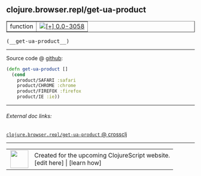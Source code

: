 ## clojure.browser.repl/get-ua-product



 <table border="1">
<tr>
<td>function</td>
<td><a href="https://github.com/cljsinfo/cljs-api-docs/tree/0.0-3058"><img valign="middle" alt="[+] 0.0-3058" title="Added in 0.0-3058" src="https://img.shields.io/badge/+-0.0--3058-lightgrey.svg"></a> </td>
</tr>
</table>


 <samp>
(__get-ua-product__)<br>
</samp>

---







Source code @ [github](https://github.com/clojure/clojurescript/blob/r1.7.58/src/main/cljs/clojure/browser/repl.cljs#L47-L52):

```clj
(defn get-ua-product []
  (cond
    product/SAFARI :safari
    product/CHROME :chrome
    product/FIREFOX :firefox
    product/IE :ie))
```

<!--
Repo - tag - source tree - lines:

 <pre>
clojurescript @ r1.7.58
└── src
    └── main
        └── cljs
            └── clojure
                └── browser
                    └── <ins>[repl.cljs:47-52](https://github.com/clojure/clojurescript/blob/r1.7.58/src/main/cljs/clojure/browser/repl.cljs#L47-L52)</ins>
</pre>

-->

---



###### External doc links:

[`clojure.browser.repl/get-ua-product` @ crossclj](http://crossclj.info/fun/clojure.browser.repl.cljs/get-ua-product.html)<br>

---

 <table>
<tr><td>
<img valign="middle" align="right" width="48px" src="http://i.imgur.com/Hi20huC.png">
</td><td>
Created for the upcoming ClojureScript website.<br>
[edit here] | [learn how]
</td></tr></table>

[edit here]:https://github.com/cljsinfo/cljs-api-docs/blob/master/cljsdoc/clojure.browser.repl_get-ua-product.cljsdoc
[learn how]:https://github.com/cljsinfo/cljs-api-docs/wiki/cljsdoc-files

<!--

This information was too distracting to show to readers, but I'll leave it
commented here since it is helpful to:

- pretty-print the data used to generate this document
- and show how to retrieve that data



The API data for this symbol:

```clj
{:ns "clojure.browser.repl",
 :name "get-ua-product",
 :type "function",
 :signature ["[]"],
 :source {:code "(defn get-ua-product []\n  (cond\n    product/SAFARI :safari\n    product/CHROME :chrome\n    product/FIREFOX :firefox\n    product/IE :ie))",
          :title "Source code",
          :repo "clojurescript",
          :tag "r1.7.58",
          :filename "src/main/cljs/clojure/browser/repl.cljs",
          :lines [47 52]},
 :full-name "clojure.browser.repl/get-ua-product",
 :full-name-encode "clojure.browser.repl_get-ua-product",
 :history [["+" "0.0-3058"]]}

```

Retrieve the API data for this symbol:

```clj
;; from Clojure REPL
(require '[clojure.edn :as edn])
(-> (slurp "https://raw.githubusercontent.com/cljsinfo/cljs-api-docs/catalog/cljs-api.edn")
    (edn/read-string)
    (get-in [:symbols "clojure.browser.repl/get-ua-product"]))
```

-->
